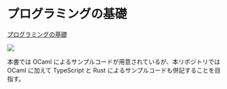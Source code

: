# プログラミングの基礎

[プログラミングの基礎](https://www.amazon.co.jp/dp/4781911609/)

![](https://images-na.ssl-images-amazon.com/images/I/51FBsJHo4EL._SX353_BO1,204,203,200_.jpg)

本書では OCaml によるサンプルコードが用意されているが、本リポジトリでは OCaml に加えて TypeScript と Rust によるサンプルコードも併記することを目指す。
